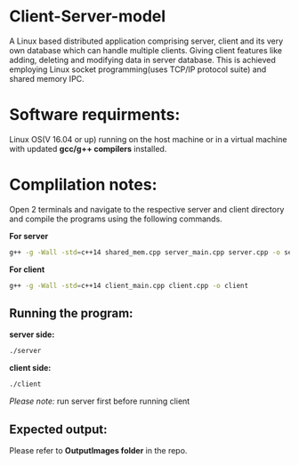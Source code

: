 # Client-Server-model
A Linux based distributed application comprising server, client and its very own database which can handle multiple clients. Giving client features like adding, deleting and modifying data in server database.
This is achieved employing Linux socket programming(uses TCP/IP protocol suite) and shared memory IPC.
# Software requirments:
Linux OS(V 16.04 or up) running on the host machine or in a virtual machine with updated **gcc/g++ compilers** installed.
# Complilation notes:
Open 2 terminals and navigate to the respective server and client directory and compile the programs using the following commands.

**For server**
```sh
g++ -g -Wall -std=c++14 shared_mem.cpp server_main.cpp server.cpp -o server -lpthread
```
**For client**
```sh
g++ -g -Wall -std=c++14 client_main.cpp client.cpp -o client
```
## Running the program:
**server side:**
```sh
./server
```
**client side:**
```sh
./client
```
*Please note:* run server first before running client
## Expected output:
Please refer to **OutputImages folder** in the repo.
